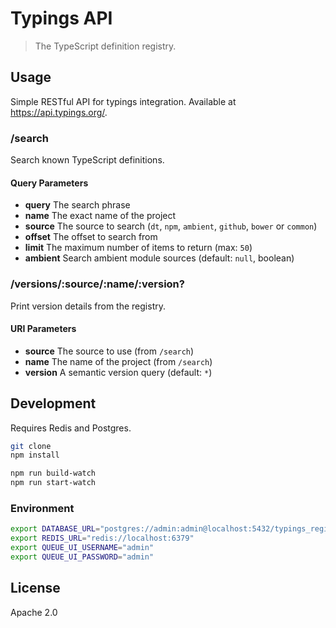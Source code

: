 # Typings API

> The TypeScript definition registry.

## Usage

Simple RESTful API for typings integration. Available at https://api.typings.org/.

### /search

Search known TypeScript definitions.

#### Query Parameters

* **query** The search phrase
* **name** The exact name of the project
* **source** The source to search (`dt`, `npm`, `ambient`, `github`, `bower` or `common`)
* **offset** The offset to search from
* **limit** The maximum number of items to return (max: `50`)
* **ambient** Search ambient module sources (default: `null`, boolean)

### /versions/:source/:name/:version?

Print version details from the registry.

#### URI Parameters

* **source** The source to use (from `/search`)
* **name** The name of the project (from `/search`)
* **version** A semantic version query (default: `*`)

## Development

Requires Redis and Postgres.

```sh
git clone
npm install

npm run build-watch
npm run start-watch
```

### Environment

```sh
export DATABASE_URL="postgres://admin:admin@localhost:5432/typings_registry"
export REDIS_URL="redis://localhost:6379"
export QUEUE_UI_USERNAME="admin"
export QUEUE_UI_PASSWORD="admin"
```

## License

Apache 2.0
